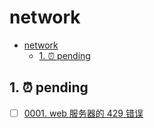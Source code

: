 # network

<!-- region:toc -->

- [network](#network)
  - [1. ⏰ pending](#1--pending)

<!-- endregion:toc -->

## 1. ⏰ pending


- [ ] [0001. web 服务器的 429 错误](https://github.com/tnotesjs/TNotes.network/tree/main/notes/0001.%20web%20%E6%9C%8D%E5%8A%A1%E5%99%A8%E7%9A%84%20429%20%E9%94%99%E8%AF%AF/README.md)
